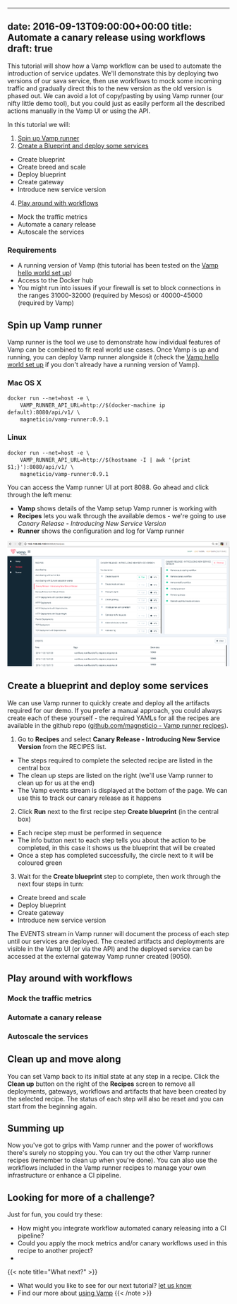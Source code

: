 
---
date: 2016-09-13T09:00:00+00:00
title: Automate a canary release using workflows
draft: true
---
This tutorial will show how a Vamp workflow can be used to automate the introduction of service updates. We'll demonstrate this by deploying two versions of our sava service, then use workflows to mock some incoming traffic and gradually direct this to the new version as the old version is phased out. We can avoid a lot of copy/pasting by using Vamp runner (our nifty little demo tool), but you could just as easily perform all the described actions manually in the Vamp UI or using the API.  

In this tutorial we will:

1. [Spin up Vamp runner](documentation/tutorials/automate-a-canary-release/#spin-up-vamp-runner)  
2. [Create a Blueprint and deploy some services](documentation/tutorials/automate-a-canary-release/#create-a-blueprint-and-deploy-some-services) 
  * Create blueprint
  * Create breed and scale
  * Deploy blueprint
  * Create gateway
  * Introduce new service version
4. [Play around with workflows](documentation/tutorials/automate-a-canary-release/#play-around-with-workflows)
  * Mock the traffic metrics
  * Automate a canary release
  * Autoscale the services

### Requirements

* A running version of Vamp (this tutorial has been tested on the [Vamp hello world set up](documentation/installation/hello-world))
* Access to the Docker hub
* You might run into issues if your firewall is set to block connections in the ranges 31000-32000 (required by Mesos) or 40000-45000 (required by Vamp)
  
## Spin up Vamp runner
Vamp runner is the tool we use to demonstrate how individual features of Vamp can be combined to fit real world use cases. Once Vamp is up and running, you can deploy Vamp runner alongside it (check the [Vamp hello world set up](documentation/installation/hello-world) if you don't already have a running version of Vamp).


### Mac OS X  

```
docker run --net=host -e \  
    VAMP_RUNNER_API_URL=http://$(docker-machine ip default):8080/api/v1/ \  
    magneticio/vamp-runner:0.9.1  
```

### Linux

```
docker run --net=host -e \
    VAMP_RUNNER_API_URL=http://$(hostname -I | awk '{print $1;}'):8080/api/v1/ \
    magneticio/vamp-runner:0.9.1      
```

You can access the Vamp runner UI at port 8088. Go ahead and click through the left menu:

* **Vamp** shows details of the Vamp setup Vamp runner is working with
* **Recipes** lets you walk through the available demos - we're going to use _Canary Release - Introducing New Service Version_
* **Runner** shows the configuration and log for Vamp runner

![](images/screens/v091/runner_recipes_canary.png)
                                                   

## Create a blueprint and deploy some services
We can use Vamp runner to quickly create and deploy all the artifacts required for our demo. If you prefer a manual approach, you could always create each of these yourself - the required YAMLs for all the recipes are available in the github repo ([github.com/magneticio - Vamp runner recipes](https://github.com/magneticio/vamp-runner/tree/master/recipes)).

1. Go to **Recipes** and select **Canary Release - Introducing New Service Version** from the RECIPES list.
  * The steps required to complete the selected recipe are listed in the central box
  * The clean up steps are listed on the right (we'll use Vamp runner to clean up for us at the end)
  * The Vamp events stream is displayed at the bottom of the page. We can use this to track our canary release as it happens
  
2. Click **Run** next to the first recipe step **Create blueprint** (in the central box)
  * Each recipe step must be performed in sequence
  * The info button next to each step tells you about the action to be completed, in this case it shows us the blueprint that will be created
  * Once a step has completed successfully, the circle next to it will be coloured green

3. Wait for the **Create blueprint** step to complete, then work through the next four steps in turn:
  * Create breed and scale
  * Deploy blueprint
  * Create gateway
  * Introduce new service version

 The EVENTS stream in Vamp runner will document the process of each step until our services are deployed. The created artifacts and deployments are visible in the Vamp UI (or via the API) and the deployed service can be accessed at the external gateway Vamp runner created (9050).

## Play around with workflows

### Mock the traffic metrics
### Automate a canary release
### Autoscale the services

## Clean up and move along
You can set Vamp back to its initial state at any step in a recipe. Click the **Clean up** button on the right of the **Recipes** screen to remove all deployments, gateways, workflows and artifacts that have been created by the selected recipe.  The status of each step will also be reset and you can start from the beginning again.

## Summing up

Now you've got to grips with Vamp runner and the power of workflows there's surely no stopping you. You can try out the other Vamp runner recipes (remember to clean up when you're done). You can also use the workflows included in the Vamp runner recipes to manage your own infrastructure or enhance a CI pipeline.

## Looking for more of a challenge?
Just for fun, you could try these:

* How might you integrate workflow automated canary releasing into a CI pipeline?
* Could you apply the mock metrics and/or canary workflows used in this recipe to another project?
* 

{{< note title="What next?" >}}
* What would you like to see for our next tutorial? [let us know](mailto:info@magnetic.io)
* Find our more about [using Vamp](documentation/using-vamp/artifacts)
{{< /note >}}

